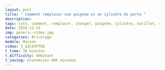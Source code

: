 ```yaml
---
layout: post
title: " Comment remplacer une poignée et un cylindre de porte "
description: 
tags: tuto, comment, remplacer, changer, poignée, cylindre, barillet, serrure, porte, soi même,
date: 2016-12-14 
img: generic-video.jpg
categories: Bricolage
modele: Maison
video: 5_G3CdYPTOQ
t_time: 30 minutes
t_difficulty: débutant
t_saving: économisez 40€ minimum
---
```


